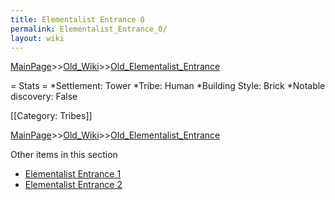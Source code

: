 ```yaml
---
title: Elementalist Entrance 0
permalink: Elementalist_Entrance_0/
layout: wiki
---
```


[MainPage](/keeperrl_wiki/ "wikilink")>>[Old_Wiki](/keeperrl_wiki/Old_Wiki "wikilink")>>[Old_Elementalist_Entrance](/keeperrl_wiki/Old_Elementalist_Entrance "wikilink")

= Stats =
*Settlement: Tower
*Tribe: Human
*Building Style: Brick
*Notable discovery: False

[[Category: Tribes]]

[MainPage](/keeperrl_wiki/ "wikilink")>>[Old_Wiki](/keeperrl_wiki/Old_Wiki "wikilink")>>[Old_Elementalist_Entrance](/keeperrl_wiki/Old_Elementalist_Entrance "wikilink")

Other items in this section
-    [Elementalist Entrance 1](/keeperrl_wiki/Elementalist_Entrance_1 "wikilink")
-    [Elementalist Entrance 2](/keeperrl_wiki/Elementalist_Entrance_2 "wikilink")
